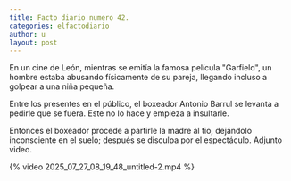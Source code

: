 ```yaml
---
title: Facto diario numero 42.
categories: elfactodiario
author: u
layout: post
---
```

En un cine de León, mientras se emitía la famosa película "Garfield", un hombre estaba abusando físicamente de su pareja, llegando incluso a golpear a una niña pequeña.

Entre los presentes en el público, el boxeador Antonio Barrul se levanta a pedirle que se fuera. Este no lo hace y empieza a insultarle.

Entonces el boxeador procede a partirle la madre al tio, dejándolo inconsciente en el suelo; después se disculpa por el espectáculo. Adjunto video.

{% video 2025_07_27_08_19_48_untitled-2.mp4 %}
